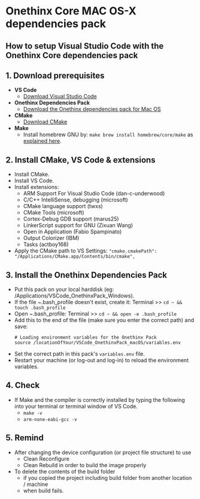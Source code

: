 # Onethinx Core MAC OS-X dependencies pack

## How to setup Visual Studio Code with the Onethinx Core dependencies pack

## 1. Download prerequisites
- **VS Code**
    - [Download Visual Studio Code](https://code.visualstudio.com/download)
- **Onethinx Dependencies Pack**
    - [Download the Onethinx dependencies pack for Mac OS](https://github.com/onethinx/VSCode_OnethinxPack_macOS)
- **CMake**
    - [Download CMake](https://cmake.org/download/)
- **Make**
    - Install homebrew GNU by: `make brew install homebrew/core/make` as [explained here](https://apple.stackexchange.com/questions/261918/how-to-upgrade-gnu-make-in-os-x-el-capitan).
## 2. Install CMake, VS Code & extensions
  - Install CMake.
  - Install VS Code.
  - Install extensions:
    - ARM Support For Visual Studio Code (dan-c-underwood)
    - C/C++ IntelliSense, debugging (microsoft)
    - CMake language support (twxs)
    - CMake Tools (microsoft)
    - Cortex-Debug GDB support (marus25)
    - LinkerScript support for GNU (Zixuan Wang)
    - Open in Application (Fabio Spampinato)
    - Output Colorizer (IBM)
    - Tasks (actboy168)
  - Apply the CMake path to VS Settings: `"cmake.cmakePath": "/Applications/CMake.app/Contents/bin/cmake",`
## 3. Install the Onethinx Dependencies Pack
  - Put this pack on your local harddisk (eg: /Applications/VSCode_OnethinxPack_Windows).
  - If the file ~.bash_profile doesn't exist, create it: Terminal >> `cd ~ && touch .bash_profile`
  - Open ~.bash_profile: Terminal >> `cd ~ && open -e .bash_profile` 
  - Add this to the end of the file (make sure you enter the correct path) and save:
    ```
    # Loading environment variables for the Onethinx Pack
    source /locationOfYour/VSCode_OnethinxPack_macOS/variables.env
    ```
  - Set the correct path in this pack's `variables.env` file.
  - Restart your machine (or log-out and log-in) to reload the environment variables.
## 4. Check
  - If Make and the compiler is correctly installed by typing the following into your terminal or terminal window of VS Code.
    - `make -v`
    - `arm-none-eabi-gcc -v`
## 5. Remind
  - After changing the device configuration (or project file structure) to use
    - Clean Reconfigure
    - Clean Rebuild
       in order to build the image properly  
  - To delete the contents of the build folder
    - if you copied the project including build folder from another location / machine
    - when build fails.
